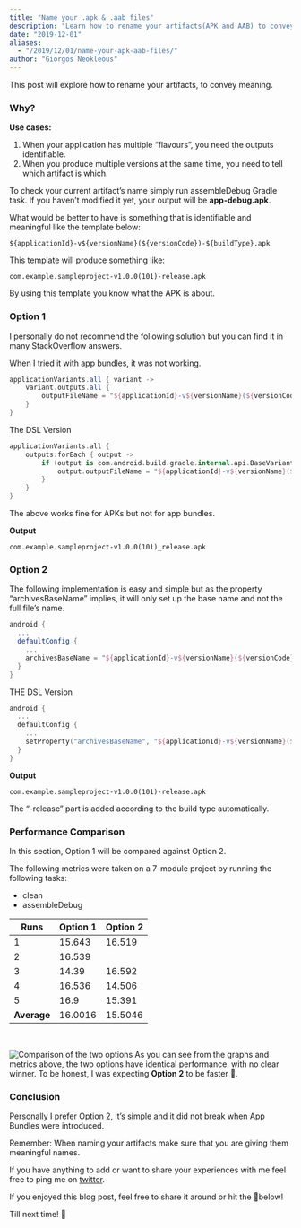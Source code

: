 ```yaml
---
title: "Name your .apk & .aab files"
description: "Learn how to rename your artifacts(APK and AAB) to convey meaning."
date: "2019-12-01"
aliases:
  - "/2019/12/01/name-your-apk-aab-files/"
author: "Giorgos Neokleous"
---
```


This post will explore how to rename your artifacts, to convey meaning.

### Why?
**Use cases:**
1. When your application has multiple “flavours”, you need the outputs identifiable.
2. When you produce multiple versions at the same time, you need to tell which artifact is which.


To check your current artifact’s name simply run assembleDebug Gradle task. If you haven’t modified it yet, your output will be **app-debug.apk**.

What would be better to have is something that is identifiable and meaningful like the template below:

```
${applicationId}-v${versionName}(${versionCode})-${buildType}.apk
```

This template will produce something like:

```
com.example.sampleproject-v1.0.0(101)-release.apk
```

By using this template you know what the APK is about.

### Option 1

I personally do not recommend the following solution but you can find it in many StackOverflow answers.

When I tried it with app bundles, it was not working.

```groovy
applicationVariants.all { variant ->
    variant.outputs.all {
        outputFileName = "${applicationId}-v${versionName}(${versionCode})-${buildType}.apk"
    }
}
```

The DSL Version
```kotlin
applicationVariants.all {
    outputs.forEach { output ->
        if (output is com.android.build.gradle.internal.api.BaseVariantOutputImpl) {
            output.outputFileName = "${applicationId}-v${versionName}(${this.versionCode})-${name}.${output.outputFile.extension}"
        }
    }
}
```
The above works fine for APKs but not for app bundles.

**Output**

```
com.example.sampleproject-v1.0.0(101)_release.apk
```

### Option 2

The following implementation is easy and simple but as the property “archivesBaseName” implies, it will only set up the base name and not the full file’s name.

```groovy
android {
  ...
  defaultConfig {
    ...
    archivesBaseName = "${applicationId}-v${versionName}(${versionCode})"
  }
}
```

THE DSL Version
```kotlin
android {
  ...
  defaultConfig {
    ...
    setProperty("archivesBaseName", "${applicationId}-v${versionName}(${versionCode})")
  }
}
```

**Output**

```
com.example.sampleproject-v1.0.0(101)-release.apk
```

The “-release” part is added according to the build type automatically.

### Performance Comparison
In this section, Option 1 will be compared against Option 2.

The following metrics were taken on a 7-module project by running the following tasks:
- clean
- assembleDebug


Runs | Option 1 | Option 2
---|---|---
1	| 15.643|	16.519
2	| 16.539|	|14.515
3	| 14.39	| 16.592
4	| 16.536 |	14.506
5	| 16.9	| 15.391
**Average**|	16.0016|	15.5046

<br>

![Comparison of the two options](/posts/name-your-apk-aab-files-Property-vs-Variant-Manipulation.png)
As you can see from the graphs and metrics above, the two options have identical performance, with no clear winner. To be honest, I was expecting **Option 2** to be faster 🤷.

### Conclusion
Personally I prefer Option 2, it’s simple and it did not break when App Bundles were introduced.

Remember: When naming your artifacts make sure that you are giving them meaningful names.

If you have anything to add or want to share your experiences with me feel free to ping me on [twitter](https://twitter.com/neokleoys2005).

If you enjoyed this blog post, feel free to share it around or hit the 👏below!

Till next time! 👋